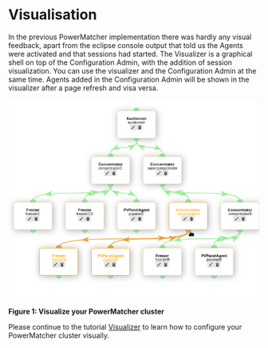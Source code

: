 # Visualisation

In the previous PowerMatcher implementation there was hardly any visual feedback, apart from the eclipse console output that told us the Agents were activated and that sessions had started. 
The Visualizer is a graphical shell on top of the Configuration Admin, with the addition of session visualization. You can use the visualizer and the Configuration Admin at the same time. Agents added in the Configuration Admin will be shown in the visualizer after a page refresh and visa versa. 

![visualisation_cluster_highlight_endpoint.png](visualisation_cluster_highlight_endpoint.png)

**Figure 1: Visualize your PowerMatcher cluster**

Please continue to the tutorial [Visualizer](Visualizer.md) to learn how to configure your PowerMatcher cluster visually.